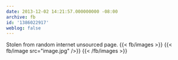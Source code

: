 ```yaml
---
date: 2013-12-02 14:21:57.000000000 -08:00
archive: fb
id: '1386022917'
weblog: false
---
```


Stolen from random internet unsourced page.
{{< fb/images >}}
{{< fb/image src="image.jpg" />}}
{{< /fb/images >}}
